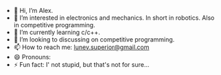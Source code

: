 - 👋 Hi, I’m Alex.
- 👀 I’m interested in electronics and mechanics. In short in robotics. Also in сompetitive programming.
- 🌱 I’m currently learning c/c++.
- 💞️ I’m looking to discussing on competitive programming.   
- 📫 How to reach me: lunev.superior@gmail.com
- 😄 Pronouns: 
- ⚡ Fun fact: I' not stupid, but that's not for sure...

<!---
lunevsuperior/lunevsuperior is a ✨ special ✨ repository because its `README.md` (this file) appears on your GitHub profile.
You can click the Preview link to take a look at your changes.
--->
